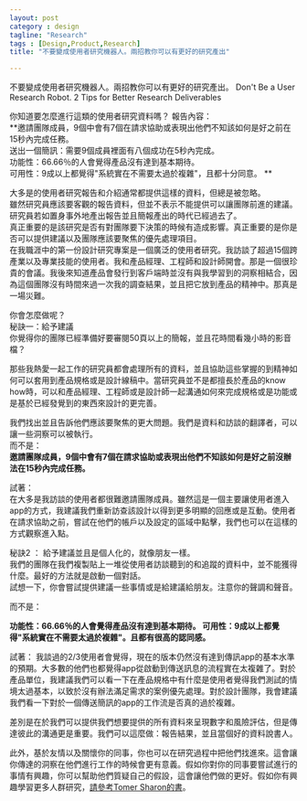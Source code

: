 ```yaml
---
layout: post
category : design 
tagline: "Research"
tags : [Design,Product,Research]
title: "不要變成使用者研究機器人。兩招教你可以有更好的研究產出"

---
```


不要變成使用者研究機器人。兩招教你可以有更好的研究產出。
Don't Be a User Research Robot. 2 Tips for Better Research 
Deliverables  


你知道要怎麼進行這類的使用者研究資料嗎？
報告內容：  
**邀請團隊成員，9個中會有7個在請求協助或表現出他們不知該如何是好之前在15秒內完成任務。  
送出一個簡訊：需要9個成員裡面有八個成功在5秒內完成。  
功能性：66.66％的人會覺得產品沒有達到基本期待。  
可用性：9成以上都覺得"系統實在不需要太過於複雜"，且都十分同意。
**

大多是的使用者研究報告和介紹通常都提供這樣的資料，但總是被忽略。  
雖然研究員應該要客觀的報告資料，但並不表示不能提供可以讓團隊前進的建議。研究員若如置身事外地產出報告並且簡報產出的時代已經過去了。  
真正重要的是該研究是否有對團隊要下決策的時候有造成影響。真正重要的是你是否可以提供建議以及團隊應該要聚焦的優先處理項目。  
在我職涯中的第一份設計研究專案是一個廣泛的使用者研究。我訪談了超過15個跨產業以及專業技能的使用者。我和產品經理、工程師和設計師開會。那是一個很珍貴的會議。我後來知道產品會發行到客戶端時並沒有與我學習到的洞察相結合，因為這個團隊沒有時間來過一次我的調查結果，並且把它放到產品的精神中。那真是一場災難。

你會怎麼做呢？  
秘訣一：給予建議    
你覺得你的團隊已經準備好要審閱50頁以上的簡報，並且花時間看幾小時的影音檔？

那些我熱愛一起工作的研究員都會處理所有的資料，並且協助這些掌握的到精神如何可以套用到產品規格或是設計線稿中。當研究員並不是都擅長於產品的know how時，可以和產品經理、工程師或是設計師一起溝通如何來完成規格或是功能或是基於已經發覺到的東西來設計的更完善。
  

我們找出並且告訴他們應該要聚焦的更大問題。我們是資料和訪談的翻譯者，可以讓一些洞察可以被執行。  
而不是：  
**邀請團隊成員，9個中會有7個在請求協助或表現出他們不知該如何是好之前沒辦法在15秒內完成任務。**

試著：  
在大多是我訪談的使用者都很難邀請團隊成員。雖然這是一個主要讓使用者進入app的方式，我建議我們重新訪查該設計以得到更多明顯的回應或是互動。使用者在請求協助之前，嘗試在他們的帳戶以及設定的區域中點擊，我們也可以在這樣的方式觀察進入點。

秘訣2 ： 給予建議並且是個人化的，就像朋友一樣。  
我們的團隊在我們複製貼上一堆從使用者訪談聽到的和追蹤的資料中，並不能獲得什麼。最好的方法就是啟動一個對話。  
試想一下，你會嘗試提供建議一些事情或是給建議給朋友。注意你的聲調和聲音。

而不是：

**功能性：66.66％的人會覺得產品沒有達到基本期待。
可用性：9成以上都覺得"系統實在不需要太過於複雜"。且都有很高的認同感。**

試著：
我談過的2/3使用者會覺得，現在的版本仍然沒有達到傳訊app的基本水準的預期。大多數的他們也都覺得app從啟動到傳送訊息的流程實在太複雜了。對於產品單位，我建議我們可以看一下在產品規格中有什麼是使用者覺得我們測試的情境太過基本，以致於沒有辦法滿足需求的案例優先處理。對於設計團隊，我會建議我們看一下對於一個傳送簡訊的app的工作流是否真的過於複雜。


差別是在於我們可以提供我們想要提供的所有資料來呈現數字和風險評估，但是傳達彼此的溝通更是重要。我們可以這麼做：報告結果，並且當個好的資料說書人。

此外，基於友情以及關懷你的同事，你也可以在研究過程中把他們找進來。這會讓你傳達的洞察在他們進行工作的時候會更有意義。假如你對你的同事要嘗試進行的事情有興趣，你可以幫助他們質疑自己的假設，這會讓他們做的更好。假如你有興趣學習更多人群研究，[請參考Tomer Sharon的書](http://www.amazon.com/Its-Our-Research-Stakeholder-Buy/dp/0123851300)。